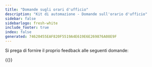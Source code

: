 ```yaml
---
title: "Domande sugli orari d'ufficio"
description: "Kit di automazione - Domande sull'orario d'ufficio"
sidebar: false
sidebarlogo: fresh-white
include_footer: true
index: false
generated: 74620455EAF820F5519A4E619E6E269876A08E9F
---
```


Si prega di fornire il proprio feedback alle seguenti domande:

{{<questions showNavigationButtons="false" locale="it">}}
